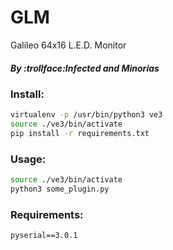 # GLM
Galileo 64x16 L.E.D. Monitor
##### By :trollface:Infected and Minorias

### Install:
```bash
virtualenv -p /usr/bin/python3 ve3
source ./ve3/bin/activate
pip install -r requirements.txt
```

### Usage:
```bash
source ./ve3/bin/activate
python3 some_plugin.py
```

### Requirements:
```txt
pyserial==3.0.1
```
